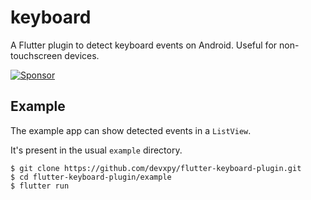 # keyboard

A Flutter plugin to detect keyboard events on Android. Useful for non-touchscreen devices.

[![Sponsor](https://img.shields.io/badge/Sponsor-jaaga_labs-red.svg?style=for-the-badge)](https://www.jaaga.in/labs)

## Example

The example app can show detected events in a `ListView`.

It's present in the usual `example` directory.

```
$ git clone https://github.com/devxpy/flutter-keyboard-plugin.git
$ cd flutter-keyboard-plugin/example
$ flutter run
```